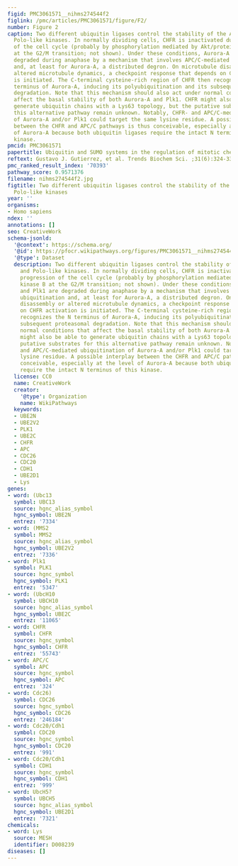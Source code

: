 ```yaml
---
figid: PMC3061571__nihms274544f2
figlink: /pmc/articles/PMC3061571/figure/F2/
number: Figure 2
caption: Two different ubiquitin ligases control the stability of the Aurora-A and
  Polo-like kinases. In normally dividing cells, CHFR is inactivated during progression
  of the cell cycle (probably by phosphorylation mediated by Akt/protein kinase B
  at the G2/M transition; not shown). Under these conditions, Aurora-A and Plk1 are
  degraded during anaphase by a mechanism that involves APC/C-mediated ubiquitination
  and, at least for Aurora-A, a distributed degron. On microtubule disassembly or
  altered microtubule dynamics, a checkpoint response that depends on CHFR activation
  is initiated. The C-terminal cysteine-rich region of CHFR then recognizes the N
  terminus of Aurora-A, inducing its polyubiquitination and its subsequent proteasomal
  degradation. Note that this mechanism should also act under normal conditions that
  affect the basal stability of both Aurora-A and Plk1. CHFR might also be able to
  generate ubiquitin chains with a Lys63 topology, but the putative substrates for
  this alternative pathway remain unknown. Notably, CHFR- and APC/C-mediated ubiquitination
  of Aurora-A and/or Plk1 could target the same lysine residue. A possible interplay
  between the CHFR and APC/C pathways is thus conceivable, especially at the level
  of Aurora-A because both ubiquitin ligases require the intact N terminus of this
  kinase.
pmcid: PMC3061571
papertitle: Ubiquitin and SUMO systems in the regulation of mitotic checkpoints.
reftext: Gustavo J. Gutierrez, et al. Trends Biochem Sci. ;31(6):324-332.
pmc_ranked_result_index: '70393'
pathway_score: 0.9571376
filename: nihms274544f2.jpg
figtitle: Two different ubiquitin ligases control the stability of the Aurora-A and
  Polo-like kinases
year: ''
organisms:
- Homo sapiens
ndex: ''
annotations: []
seo: CreativeWork
schema-jsonld:
  '@context': https://schema.org/
  '@id': https://pfocr.wikipathways.org/figures/PMC3061571__nihms274544f2.html
  '@type': Dataset
  description: Two different ubiquitin ligases control the stability of the Aurora-A
    and Polo-like kinases. In normally dividing cells, CHFR is inactivated during
    progression of the cell cycle (probably by phosphorylation mediated by Akt/protein
    kinase B at the G2/M transition; not shown). Under these conditions, Aurora-A
    and Plk1 are degraded during anaphase by a mechanism that involves APC/C-mediated
    ubiquitination and, at least for Aurora-A, a distributed degron. On microtubule
    disassembly or altered microtubule dynamics, a checkpoint response that depends
    on CHFR activation is initiated. The C-terminal cysteine-rich region of CHFR then
    recognizes the N terminus of Aurora-A, inducing its polyubiquitination and its
    subsequent proteasomal degradation. Note that this mechanism should also act under
    normal conditions that affect the basal stability of both Aurora-A and Plk1. CHFR
    might also be able to generate ubiquitin chains with a Lys63 topology, but the
    putative substrates for this alternative pathway remain unknown. Notably, CHFR-
    and APC/C-mediated ubiquitination of Aurora-A and/or Plk1 could target the same
    lysine residue. A possible interplay between the CHFR and APC/C pathways is thus
    conceivable, especially at the level of Aurora-A because both ubiquitin ligases
    require the intact N terminus of this kinase.
  license: CC0
  name: CreativeWork
  creator:
    '@type': Organization
    name: WikiPathways
  keywords:
  - UBE2N
  - UBE2V2
  - PLK1
  - UBE2C
  - CHFR
  - APC
  - CDC26
  - CDC20
  - CDH1
  - UBE2D1
  - Lys
genes:
- word: (Ubc13
  symbol: UBC13
  source: hgnc_alias_symbol
  hgnc_symbol: UBE2N
  entrez: '7334'
- word: (MMS2
  symbol: MMS2
  source: hgnc_alias_symbol
  hgnc_symbol: UBE2V2
  entrez: '7336'
- word: Plk1
  symbol: PLK1
  source: hgnc_symbol
  hgnc_symbol: PLK1
  entrez: '5347'
- word: (UbcH10
  symbol: UBCH10
  source: hgnc_alias_symbol
  hgnc_symbol: UBE2C
  entrez: '11065'
- word: CHFR
  symbol: CHFR
  source: hgnc_symbol
  hgnc_symbol: CHFR
  entrez: '55743'
- word: APC/C
  symbol: APC
  source: hgnc_symbol
  hgnc_symbol: APC
  entrez: '324'
- word: Cdc26)
  symbol: CDC26
  source: hgnc_symbol
  hgnc_symbol: CDC26
  entrez: '246184'
- word: Cdc20/Cdh1
  symbol: CDC20
  source: hgnc_symbol
  hgnc_symbol: CDC20
  entrez: '991'
- word: Cdc20/Cdh1
  symbol: CDH1
  source: hgnc_symbol
  hgnc_symbol: CDH1
  entrez: '999'
- word: UbcH5?
  symbol: UBCH5
  source: hgnc_alias_symbol
  hgnc_symbol: UBE2D1
  entrez: '7321'
chemicals:
- word: Lys
  source: MESH
  identifier: D008239
diseases: []
---
```

